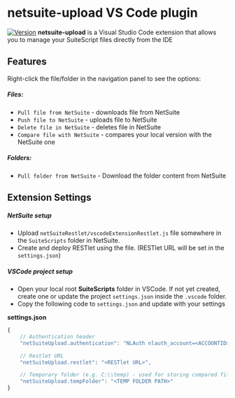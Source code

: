 # netsuite-upload VS Code plugin

[![Version](http://vsmarketplacebadge.apphb.com/version/tomastvrdy.netsuite-upload.svg)](https://marketplace.visualstudio.com/items?itemName=tomastvrdy.netsuite-upload)
**netsuite-upload** is a Visual Studio Code extension that allows you to manage your SuiteScript files directly from the IDE

## Features
Right-click the file/folder in the navigation panel to see the options:
##### Files:
- `Pull file from NetSuite` - downloads file from NetSuite
- `Push file to NetSuite` - uploads file to NetSuite
- `Delete file in NetSuite` - deletes file in NetSuite
- `Compare file with NetSuite` - compares your local version with the NetSuite one
##### Folders:
- `Pull folder from NetSuite` - Download the folder content from NetSuite

## Extension Settings

##### NetSuite setup
- Upload `netSuiteRestlet/vscodeExtensionRestlet.js` file somewhere in the `SuiteScripts` folder in NetSuite.
- Create and deploy RESTlet using the file. (RESTlet URL will be set in the `settings.json`)

##### VSCode project setup
- Open your local root **SuiteScripts** folder in VSCode. If not yet created, create one or update the project `settings.json` inside the `.vscode` folder.
- Copy the following code to `settings.json` and update with your settings

**settings.json**
```javascript
{
	// Authentication header
  	"netSuiteUpload.authentication": "NLAuth nlauth_account=<ACCOUNTID>, nlauth_email=<LOGIN>, nlauth_signature=<PASSWORD>, nlauth_role=<ROLE>",

	// Restlet URL
	"netSuiteUpload.restlet": "<RESTlet URL>",

	// Temporary folder (e.g. C:\\temp) - used for storing compared file
	"netSuiteUpload.tempFolder": "<TEMP FOLDER PATH>"
}
```
